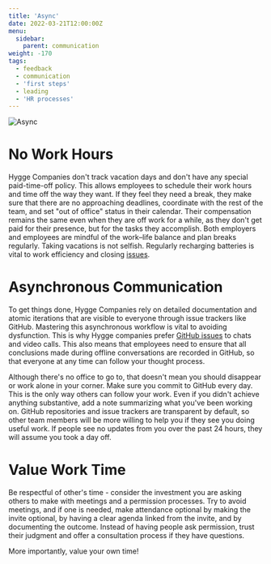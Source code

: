 ```yaml
---
title: 'Async'
date: 2022-03-21T12:00:00Z
menu:
  sidebar:
    parent: communication
weight: -170
tags:
  - feedback
  - communication
  - 'first steps'
  - leading
  - 'HR processes'
---
```


![Async](/img/communication/async.jpg)

# No Work Hours

Hygge Companies don't track vacation days and don't have any special paid-time-off policy. This allows employees to schedule their work hours and time off the way they want. If they feel they need a break, they make sure that there are no approaching deadlines, coordinate with the rest of the team, and set "out of office" status in their calendar. Their compensation remains the same even when they are off work for a while, as they don't get paid for their presence, but for the tasks they accomplish. Both employers and employees are mindful of the work–life balance and plan breaks regularly. Taking vacations is not selfish. Regularly recharging batteries is vital to work efficiency and closing [issues](https://hygge.work/github/issue-tracker/#issues).

# Asynchronous Communication

To get things done, Hygge Companies rely on detailed documentation and atomic iterations that are visible to everyone through issue trackers like GitHub. Mastering this asynchronous workflow is vital to avoiding dysfunction. This is why Hygge companies prefer [GitHub issues](https://docs.github.com/en/issues/tracking-your-work-with-issues/about-issues) to chats and video calls. This also means that employees need to ensure that all conclusions made during offline conversations are recorded in GitHub, so that everyone at any time can follow your thought process.

Although there's no office to go to, that doesn't mean you should disappear or work alone in your corner. Make sure you commit to GitHub every day. This is the only way others can follow your work. Even if you didn't achieve anything substantive, add a note summarizing what you've been working on. GitHub repositories and issue trackers are transparent by default, so other team members will be more willing to help you if they see you doing useful work. If people see no updates from you over the past 24 hours, they will assume you took a day off.

# Value Work Time

Be respectful of other's time - consider the investment you are asking others to make with meetings and a permission processes. Try to avoid meetings, and if one is needed, make attendance optional by making the invite optional, by having a clear agenda linked from the invite, and by documenting the outcome. Instead of having people ask permission, trust their judgment and offer a consultation process if they have questions.

More importantly, value your own time!